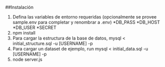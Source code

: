 ##Instalación


1. Defina las variables de entorno requeridas (opcionalmente se provee sample.env para completar y renombrar a .env)
    *DB_PASS
    *DB_HOST
    *DB_USER
    *SECRET
1. npm install
1. Para cargar la estructura de la base de datos, mysql < initial_structure.sql -u [USERNAME] -p 
1. Para cargar un dataset de ejemplo, run mysql < initial_data.sql -u [USERNAME] -p
1. node server.js